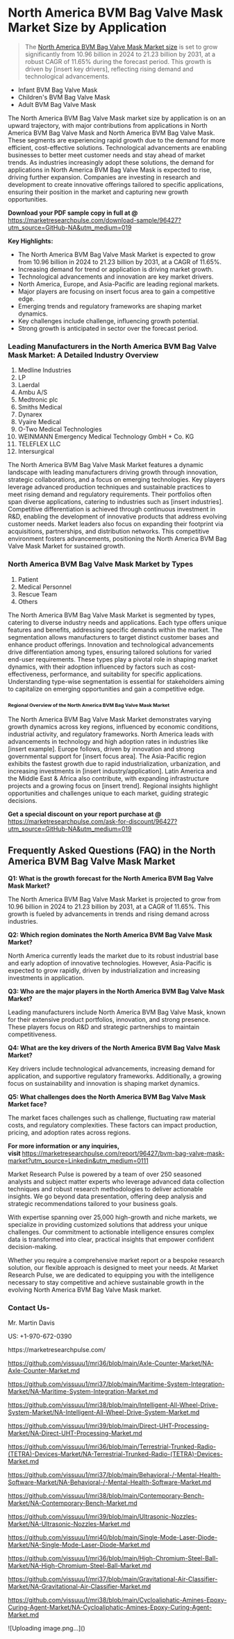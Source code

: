 <h1>North America BVM Bag Valve Mask Market&nbsp;Size by Application</h1><blockquote><p>The <a href="https://marketresearchpulse.com/download-sample/96427?utm_source=GitHub-NA&amp;utm_medium=019">North America BVM Bag Valve Mask Market size</a> is set to grow significantly from 10.96 billion in 2024 to 21.23 billion by 2031, at a robust CAGR of 11.65% during the forecast period. This growth is driven by [insert key drivers], reflecting rising demand and technological advancements.</p></blockquote><ul><li>Infant BVM Bag Valve Mask<li> Children's BVM Bag Valve Mask<li> Adult BVM Bag Valve Mask</li></ul><p>The North America BVM Bag Valve Mask market size by application is on an upward trajectory, with major contributions from applications in North America BVM Bag Valve Mask and North America BVM Bag Valve Mask. These segments are experiencing rapid growth due to the demand for more efficient, cost-effective solutions. Technological advancements are enabling businesses to better meet customer needs and stay ahead of market trends. As industries increasingly adopt these solutions, the demand for applications in North America BVM Bag Valve Mask is expected to rise, driving further expansion. Companies are investing in research and development to create innovative offerings tailored to specific applications, ensuring their position in the market and capturing new growth opportunities.</p><p><strong>Download your PDF sample copy in full at @ </strong><a href="https://marketresearchpulse.com/download-sample/96427?utm_source=GitHub-NA&amp;utm_medium=019">https://marketresearchpulse.com/download-sample/96427?utm_source=GitHub-NA&amp;utm_medium=019</a></p><p><strong>Key Highlights: </strong></p><ul><li>The North America BVM Bag Valve Mask Market is expected to grow from 10.96 billion in 2024 to 21.23 billion by 2031, at a CAGR of 11.65%.</li><li>Increasing demand for trend or application is driving market growth.</li><li>Technological advancements and innovation are key market drivers.</li><li>North America, Europe, and Asia-Pacific are leading regional markets.</li><li>Major players are focusing on insert focus area to gain a competitive edge.</li><li>Emerging trends and regulatory frameworks are shaping market dynamics.</li><li>Key challenges include challenge, influencing growth potential.</li><li>Strong growth is anticipated in sector over the forecast period.</li></ul><h3>Leading Manufacturers in the North America BVM Bag Valve Mask Market: A Detailed Industry Overview</h3><ol><li>Medline Industries</li><li>LP</li><li>Laerdal</li><li>Ambu A/S</li><li>Medtronic plc</li><li>Smiths Medical</li><li>Dynarex</li><li>Vyaire Medical</li><li>O-Two Medical Technologies</li><li>WEINMANN Emergency Medical Technology GmbH + Co. KG</li><li>TELEFLEX LLC</li><li>Intersurgical</li></ol><div class="flex max-w-full flex-col flex-grow"><div class="min-h-8 text-message flex w-full flex-col items-end gap-2 whitespace-normal break-words [.text-message+&amp;]:mt-5" dir="auto" data-message-author-role="assistant" data-message-id="fd8432e4-4910-450d-b182-61b7bfb0a01f" data-message-model-slug="gpt-4o"><div class="flex w-full flex-col gap-1 empty:hidden first:pt-[3px]"><div class="markdown prose w-full break-words dark:prose-invert light"><p>The North America BVM Bag Valve Mask Market features a dynamic landscape with leading manufacturers driving growth through innovation, strategic collaborations, and a focus on emerging technologies. Key players leverage advanced production techniques and sustainable practices to meet rising demand and regulatory requirements. Their portfolios often span diverse applications, catering to industries such as [insert industries]. Competitive differentiation is achieved through continuous investment in R&amp;D, enabling the development of innovative products that address evolving customer needs. Market leaders also focus on expanding their footprint via acquisitions, partnerships, and distribution networks. This competitive environment fosters advancements, positioning the North America BVM Bag Valve Mask Market for sustained growth.</p></div></div></div></div><h3>North America BVM Bag Valve Mask Market by Types</h3><ol><li>Patient<li> Medical Personnel<li> Rescue Team<li> Others</li></ol><div class="flex max-w-full flex-col flex-grow"><div class="min-h-8 text-message flex w-full flex-col items-end gap-2 whitespace-normal break-words [.text-message+&amp;]:mt-5" dir="auto" data-message-author-role="assistant" data-message-id="084470be-0bb7-4664-bddf-5156b4f41249" data-message-model-slug="gpt-4o-mini"><div class="flex w-full flex-col gap-1 empty:hidden first:pt-[3px]"><div class="markdown prose w-full break-words dark:prose-invert light"><p>The North America BVM Bag Valve Mask Market is segmented by types, catering to diverse industry needs and applications. Each type offers unique features and benefits, addressing specific demands within the market. The segmentation allows manufacturers to target distinct customer bases and enhance product offerings. Innovation and technological advancements drive differentiation among types, ensuring tailored solutions for varied end-user requirements. These types play a pivotal role in shaping market dynamics, with their adoption influenced by factors such as cost-effectiveness, performance, and suitability for specific applications. Understanding type-wise segmentation is essential for stakeholders aiming to capitalize on emerging opportunities and gain a competitive edge.</p></div></div></div></div><h3><span style="font-size: 11px;">Regional Overview of the North America BVM Bag Valve Mask Market</span></h3><div class="flex max-w-full flex-col flex-grow"><div class="min-h-8 text-message flex w-full flex-col items-end gap-2 whitespace-normal break-words [.text-message+&amp;]:mt-5" dir="auto" data-message-author-role="assistant" data-message-id="e9038762-ce64-4e30-91c9-9bd413514231" data-message-model-slug="gpt-4o-mini"><div class="flex w-full flex-col gap-1 empty:hidden first:pt-[3px]"><div class="markdown prose w-full break-words dark:prose-invert light"><p>The North America BVM Bag Valve Mask Market demonstrates varying growth dynamics across key regions, influenced by economic conditions, industrial activity, and regulatory frameworks. North America leads with advancements in technology and high adoption rates in industries like [insert example]. Europe follows, driven by innovation and strong governmental support for [insert focus area]. The Asia-Pacific region exhibits the fastest growth due to rapid industrialization, urbanization, and increasing investments in [insert industry/application]. Latin America and the Middle East &amp; Africa also contribute, with expanding infrastructure projects and a growing focus on [insert trend]. Regional insights highlight opportunities and challenges unique to each market, guiding strategic decisions.</p></div></div></div></div><p><strong>Get a special discount on your report purchase at @ </strong><a href="https://marketresearchpulse.com/ask-for-discount/96427?utm_source=GitHub-NA&amp;utm_medium=019">https://marketresearchpulse.com/ask-for-discount/96427?utm_source=GitHub-NA&amp;utm_medium=019</a></p><h2>Frequently Asked Questions (FAQ) in the North America BVM Bag Valve Mask Market</h2><p><strong>Q1: What is the growth forecast for the North America BVM Bag Valve Mask Market?</strong></p><p>The North America BVM Bag Valve Mask Market is projected to grow from 10.96 billion in 2024 to 21.23 billion by 2031, at a CAGR of 11.65%. This growth is fueled by advancements in trends and rising demand across industries.</p><p><strong>Q2: Which region dominates the North America BVM Bag Valve Mask Market?</strong></p><p>North America currently leads the market due to its robust industrial base and early adoption of innovative technologies. However, Asia-Pacific is expected to grow rapidly, driven by industrialization and increasing investments in application.</p><p><strong>Q3: Who are the major players in the North America BVM Bag Valve Mask Market?</strong></p><p>Leading manufacturers include North America BVM Bag Valve Mask, known for their extensive product portfolios, innovation, and strong presence. These players focus on R&amp;D and strategic partnerships to maintain competitiveness.</p><p><strong>Q4: What are the key drivers of the North America BVM Bag Valve Mask Market?</strong></p><p>Key drivers include technological advancements, increasing demand for application, and supportive regulatory frameworks. Additionally, a growing focus on sustainability and innovation is shaping market dynamics.</p><p><strong>Q5: What challenges does the North America BVM Bag Valve Mask Market face?</strong></p><p>The market faces challenges such as challenge, fluctuating raw material costs, and regulatory complexities. These factors can impact production, pricing, and adoption rates across regions.</p><p><strong>For more information or any inquiries, visit&nbsp;</strong><a href="https://marketresearchpulse.com/report/96427/bvm-bag-valve-mask-market?utm_source=Linkedin&utm_medium=0111">https://marketresearchpulse.com/report/96427/bvm-bag-valve-mask-market?utm_source=Linkedin&utm_medium=0111</a></p><p>Market Research Pulse is powered by a team of over 250 seasoned analysts and subject matter experts who leverage advanced data collection techniques and robust research methodologies to deliver actionable insights. We go beyond data presentation, offering deep analysis and strategic recommendations tailored to your business goals.</p><p>With expertise spanning over 25,000 high-growth and niche markets, we specialize in providing customized solutions that address your unique challenges. Our commitment to actionable intelligence ensures complex data is transformed into clear, practical insights that empower confident decision-making.</p><p>Whether you require a comprehensive market report or a bespoke research solution, our flexible approach is designed to meet your needs. At Market Research Pulse, we are dedicated to equipping you with the intelligence necessary to stay competitive and achieve sustainable growth in the evolving North America BVM Bag Valve Mask market.</p><h3><strong>Contact Us-</strong></h3><p>Mr. Martin Davis</p><p>US: +1-970-672-0390</p><p>https://marketresearchpulse.com/</p><p><a href="https://github.com/vissuuu1/mri36/blob/main/Axle-Counter-Market/NA-Axle-Counter-Market.md">https://github.com/vissuuu1/mri36/blob/main/Axle-Counter-Market/NA-Axle-Counter-Market.md</a></p><p><a href="https://github.com/vissuuu1/mri37/blob/main/Maritime-System-Integration-Market/NA-Maritime-System-Integration-Market.md">https://github.com/vissuuu1/mri37/blob/main/Maritime-System-Integration-Market/NA-Maritime-System-Integration-Market.md</a></p><p><a href="https://github.com/vissuuu1/mri38/blob/main/Intelligent-All-Wheel-Drive-System-Market/NA-Intelligent-All-Wheel-Drive-System-Market.md">https://github.com/vissuuu1/mri38/blob/main/Intelligent-All-Wheel-Drive-System-Market/NA-Intelligent-All-Wheel-Drive-System-Market.md</a></p><p><a href="https://github.com/vissuuu1/mri39/blob/main/Direct-UHT-Processing-Market/NA-Direct-UHT-Processing-Market.md">https://github.com/vissuuu1/mri39/blob/main/Direct-UHT-Processing-Market/NA-Direct-UHT-Processing-Market.md</a></p><p><a href="https://github.com/vissuuu1/mri36/blob/main/Terrestrial-Trunked-Radio-(TETRA)-Devices-Market/NA-Terrestrial-Trunked-Radio-(TETRA)-Devices-Market.md">https://github.com/vissuuu1/mri36/blob/main/Terrestrial-Trunked-Radio-(TETRA)-Devices-Market/NA-Terrestrial-Trunked-Radio-(TETRA)-Devices-Market.md</a></p><p><a href="https://github.com/vissuuu1/mri37/blob/main/Behavioral-/-Mental-Health-Software-Market/NA-Behavioral-/-Mental-Health-Software-Market.md">https://github.com/vissuuu1/mri37/blob/main/Behavioral-/-Mental-Health-Software-Market/NA-Behavioral-/-Mental-Health-Software-Market.md</a></p><p><a href="https://github.com/vissuuu1/mri38/blob/main/Contemporary-Bench-Market/NA-Contemporary-Bench-Market.md">https://github.com/vissuuu1/mri38/blob/main/Contemporary-Bench-Market/NA-Contemporary-Bench-Market.md</a></p><p><a href="https://github.com/vissuuu1/mri39/blob/main/Ultrasonic-Nozzles-Market/NA-Ultrasonic-Nozzles-Market.md">https://github.com/vissuuu1/mri39/blob/main/Ultrasonic-Nozzles-Market/NA-Ultrasonic-Nozzles-Market.md</a></p><p><a href="https://github.com/vissuuu1/mri40/blob/main/Single-Mode-Laser-Diode-Market/NA-Single-Mode-Laser-Diode-Market.md">https://github.com/vissuuu1/mri40/blob/main/Single-Mode-Laser-Diode-Market/NA-Single-Mode-Laser-Diode-Market.md</a></p><p><a href="https://github.com/vissuuu1/mri36/blob/main/High-Chromium-Steel-Ball-Market/NA-High-Chromium-Steel-Ball-Market.md">https://github.com/vissuuu1/mri36/blob/main/High-Chromium-Steel-Ball-Market/NA-High-Chromium-Steel-Ball-Market.md</a></p><p><a href="https://github.com/vissuuu1/mri37/blob/main/Gravitational-Air-Classifier-Market/NA-Gravitational-Air-Classifier-Market.md">https://github.com/vissuuu1/mri37/blob/main/Gravitational-Air-Classifier-Market/NA-Gravitational-Air-Classifier-Market.md</a></p><p><a href="https://github.com/vissuuu1/mri38/blob/main/Cycloaliphatic-Amines-Epoxy-Curing-Agent-Market/NA-Cycloaliphatic-Amines-Epoxy-Curing-Agent-Market.md">https://github.com/vissuuu1/mri38/blob/main/Cycloaliphatic-Amines-Epoxy-Curing-Agent-Market/NA-Cycloaliphatic-Amines-Epoxy-Curing-Agent-Market.md</a></p>
![Uploading image.png…]()
